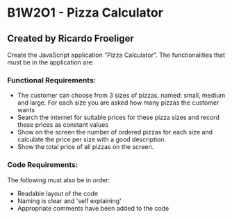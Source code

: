 # B1W2O1 - Pizza Calculator
## Created by Ricardo Froeliger

Create the JavaScript application "Pizza Calculator". 
The functionalities that must be in the application are:

### Functional Requirements:
* The customer can choose from 3 sizes of pizzas, named: small, medium and large. For each size you are asked how many pizzas the customer wants
* Search the internet for suitable prices for these pizza sizes and record these prices as constant values
* Show on the screen the number of ordered pizzas for each size and calculate the price per size with a good description. 
* Show the total price of all pizzas on the screen.

### Code Requirements:
The following must also be in order:
* Readable layout of the code
* Naming is clear and 'self explaining'
* Appropriate comments have been added to the code